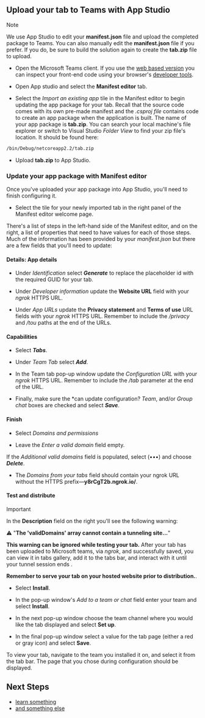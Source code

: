 ## Upload your tab to Teams with App Studio

>[!NOTE]
> We use App Studio to edit your **manifest.json** file and upload the completed package to Teams. You can also manually edit the **manifest.json** file if you prefer. If you do, be sure to build the solution again to create the **tab.zip** file to upload.

- Open the Microsoft Teams client. If you use the [web based version](https://teams.microsoft.com) you can inspect your front-end code using your browser's [developer tools](~/foo.md).

- Open App studio and select the **Manifest editor** tab.

- Select the *Import an existing app* tile in the Manifest editor to begin updating the app package for your tab. Recall that the source code comes with its own pre-made manifest and the *.csproj file* contains code to create an app package when the application is built. The name of your app package is **tab.zip**. You can search your local machine's file explorer or switch to Visual Studio *Folder View* to find your zip file's location. It should be found here:

```bash
/bin/Debug/netcoreapp2.2/tab.zip
```

- Upload **tab.zip** to App Studio.

### Update your app package with Manifest editor

Once you've uploaded your app package into App Studio, you'll need to finish configuring it.

- Select the tile for your newly imported tab in the right panel of the Manifest editor welcome page.

There's a list of steps in the left-hand side of the Manifest editor, and on the right, a list of properties that need to have values for each of those steps. Much of the information has been provided by your *manifest.json* but there are a few fields that you'll need to update:

#### Details: App details

- Under *Identification* select ***Generate*** to replace the placeholder id with the required GUID for your tab.

- Under *Developer information* update the **Website URL** field with your *ngrok* HTTPS URL.

- Under *App URLs* update the **Privacy statement** and **Terms of use** URL fields with your *ngrok* HTTPS URL. Remember to include the */privacy* and */tou* paths at the end of the URLs.

#### Capabilities

- Select ***Tabs***.

- Under *Team Tab* select ***Add***.

- In the Team tab pop-up window update the *Configuration URL* with your *ngrok* HTTPS URL. Remember to include the */tab* parameter at the end of the URL.

- Finally, make sure the *can update configuration? *Team*, and/or *Group chat* boxes are checked and select ***Save***.

#### Finish

- Select *Domains and permissions*

- Leave the *Enter a valid domain* field empty.

If the *Additional valid domains* field is populated, select (•••) and choose ***Delete***.

- The *Domains from your tabs* field should contain your ngrok URL without the HTTPS prefix&mdash;**y8rCgT2b.ngrok.io/**.

#### Test and distribute

>[!IMPORTANT]
>In the **Description** field on the right you'll see the following warning:
>
>&#9888; "**The 'validDomains' array cannot contain a tunneling site...**"
>
>**This warning can be ignored while testing your tab.** After your tab has been uploaded to Microsoft teams, via *ngrok*, and successfully saved, you can view it in tabs gallery, add it to the tabs bar, and interact with it until your tunnel session ends .
>
>**Remember to serve your tab on your hosted website prior to distribution.**.

- Select **Install**.

- In the pop-up window's *Add to a team or chat* field enter your team and select **Install**.

- In the next pop-up window choose the team channel where you would like the tab displayed and select **Set up**.

- In the final pop-up window select a value for the tab page (either a red or gray icon) and select **Save**.

To view your tab, navigate to the team you installed it on, and select it from the tab bar. The page that you chose during configuration should be displayed.

## Next Steps

- [learn something](~/foo.md)
- [and something else](~/foo.md)